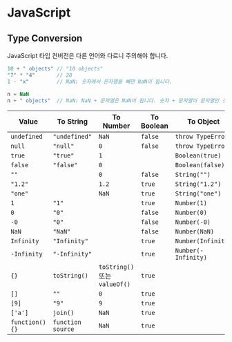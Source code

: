 # JavaScript

## Type Conversion

JavaScript 타입 컨버전은 다른 언어와 다르니 주의해야 합니다.

```javascript
10 + " objects" // "10 objects"
"7" * "4"		// 28
1 - "x"			// NaN: 숫자에서 문자열을 빼면 NaN이 됩니다.
```

```javascript
n = NaN
n + " objects"	// NaN: NaN + 문자열은 NaN이 됩니다. 숫자 + 문자열이 문자열인 것과 다릅니다.
```

| Value          | To String         | To Number                     | To Boolean | To Object           |
| -------------- | ----------------- | ----------------------------- | ---------- | ------------------- |
| `undefined`    | `"undefined"`     | `NaN`                         | `false`    | `throw TypeError`   |
| `null`         | `"null"`          | `0`                           | `false`    | `throw TypeError`   |
| `true`         | `"true"`          | `1`                           |            | `Boolean(true)`     |
| `false`        | `"false"`         | `0`                           |            | `Boolean(false)`    |
| `""`           |                   | `0`                           | `false`    | `String("")`        |
| `"1.2"`        |                   | `1.2`                         | `true`     | `String("1.2")`     |
| `"one"`        |                   | `NaN`                         | `true`     | `String("one")`     |
| `1`            | `"1"`             |                               | `true`     | `Number(1)`         |
| `0`            | `"0"`             |                               | `false`    | `Number(0)`         |
| `-0`           | `"0"`             |                               | `false`    | `Number(-0)`        |
| `NaN`          | `"NaN"`           |                               | `false`    | `Number(NaN)`       |
| `Infinity`     | `"Infinity"`      |                               | `true`     | `Number(Infinity)`  |
| `-Infinity`    | `"-Infinity"`     |                               | `true`     | `Number(-Infinity)` |
| `{}`           | `toString()`      | `toString()` 또는 `valueOf()` | `true`     |                     |
| `[]`           | `""`              | `0`                           | `true`     |                     |
| `[9]`          | `"9"`             | `9`                           | `true`     |                     |
| `['a']`        | `join()`          | `NaN`                         | `true`     |                     |
| `function(){}` | `function source` | `NaN`                         | `true`     |                     |

